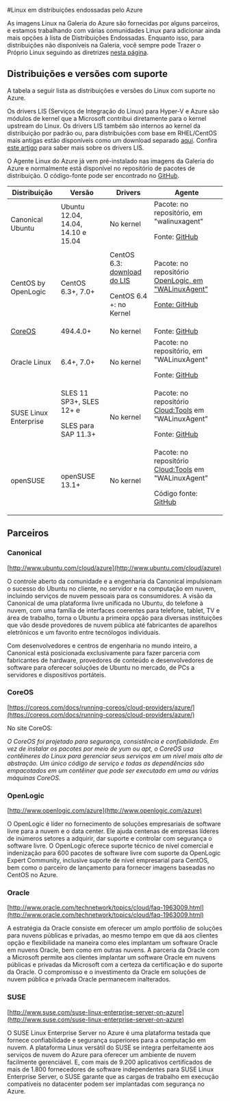 <properties 
	pageTitle="Distribuições endossadas do Linux no Azure" 
	description="Saiba mais sobre o Linux nas distribuições endossadas do Azure, incluindo diretrizes para Ubuntu, OpenLogic e SUSE." 
	services="virtual-machines" 
	documentationCenter="" 
	authors="szarkos" 
	manager="timlt" 
	editor="tysonn"/>

<tags 
	ms.service="virtual-machines" 
	ms.workload="infrastructure-services" 
	ms.tgt_pltfrm="vm-linux" 
	ms.devlang="na" 
	ms.topic="article" 
	ms.date="06/03/2015" 
	ms.author="szark"/>



#Linux em distribuições endossadas pelo Azure

As imagens Linux na Galeria do Azure são fornecidas por alguns parceiros, e estamos trabalhando com várias comunidades Linux para adicionar ainda mais opções à lista de Distribuições Endossadas. Enquanto isso, para distribuições não disponíveis na Galeria, você sempre pode Trazer o Próprio Linux seguindo as diretrizes [nesta página](virtual-machines-linux-create-upload-vhd.md).


## Distribuições e versões com suporte ##

A tabela a seguir lista as distribuições e versões do Linux com suporte no Azure.

Os drivers LIS (Serviços de Integração do Linux) para Hyper-V e Azure são módulos de kernel que a Microsoft contribui diretamente para o kernel upstream do Linux. Os drivers LIS também são internos ao kernel da distribuição por padrão ou, para distribuições com base em RHEL/CentOS mais antigas estão disponíveis como um download separado [aqui](http://go.microsoft.com/fwlink/?LinkID=403033&clcid=0x409). Confira [este artigo](virtual-machines-linux-create-upload-vhd-generic.md#linux-kernel-requirements) para saber mais sobre os drivers LIS.

O Agente Linux do Azure já vem pré-instalado nas imagens da Galeria do Azure e normalmente está disponível no repositório de pacotes de distribuição. O código-fonte pode ser encontrado no [GitHub](https://github.com/azure/walinuxagent).

Distribuição|Versão|Drivers|Agente
---|---|---|---
Canonical Ubuntu|Ubuntu 12.04, 14.04, 14.10 e 15.04|No kernel|Pacote: no repositório, em "walinuxagent" <p><p>Fonte: [GitHub](http://go.microsoft.com/fwlink/p/?LinkID=250998)
CentOS by OpenLogic |CentOS 6.3+, 7.0+| CentOS 6.3: [download do LIS](http://go.microsoft.com/fwlink/?LinkID=403033&clcid=0x409)<p>CentOS 6.4 +: no Kernel|Pacote: no repositório <a href="http://olcentgbl.trafficmanager.net/openlogic/6/openlogic/x86_64/RPMS/">OpenLogic, em "WALinuxAgent"<p><p>Fonte: [GitHub](http://go.microsoft.com/fwlink/p/?LinkID=250998)
[CoreOS](https://coreos.com/docs/running-coreos/cloud-providers/azure/)|494\.4.0+ |No kernel|Fonte: [GitHub](https://github.com/coreos/coreos-overlay/tree/master/app-emulation/wa-linux-agent)
Oracle Linux| 6\.4+, 7.0+|No kernel|Pacote: no repositório, em "WALinuxAgent"<p><p>Fonte: [GitHub](http://go.microsoft.com/fwlink/p/?LinkID=250998)
SUSE Linux Enterprise |SLES 11 SP3+, SLES 12+ e <p><p> SLES para SAP 11.3+ |No kernel|Pacote: no repositório [Cloud:Tools](https://build.opensuse.org/project/show/Cloud:Tools) em "WALinuxAgent"<p><p>Fonte: [GitHub](http://go.microsoft.com/fwlink/p/?LinkID=250998)
openSUSE |openSUSE 13.1+|No kernel|Pacote: no repositório [Cloud:Tools](https://build.opensuse.org/project/show/Cloud:Tools) em "WALinuxAgent" <p><p>Código fonte: [GitHub](http://go.microsoft.com/fwlink/p/?LinkID=250998)

## Parceiros

### Canonical
[http://www.ubuntu.com/cloud/azure](http://www.ubuntu.com/cloud/azure)

O controle aberto da comunidade e a engenharia da Canonical impulsionam o sucesso do Ubuntu no cliente, no servidor e na computação em nuvem, incluindo serviços de nuvem pessoais para os consumidores. A visão da Canonical de uma plataforma livre unificada no Ubuntu, do telefone à nuvem, com uma família de interfaces coerentes para telefone, tablet, TV e área de trabalho, torna o Ubuntu a primeira opção para diversas instituições que vão desde provedores de nuvem pública até fabricantes de aparelhos eletrônicos e um favorito entre tecnólogos individuais.

Com desenvolvedores e centros de engenharia no mundo inteiro, a Canonical está posicionada exclusivamente para fazer parceria com fabricantes de hardware, provedores de conteúdo e desenvolvedores de software para oferecer soluções de Ubuntu no mercado, de PCs a servidores e dispositivos portáteis.


### CoreOS
[https://coreos.com/docs/running-coreos/cloud-providers/azure/](https://coreos.com/docs/running-coreos/cloud-providers/azure/)

No site CoreOS:

*O CoreOS foi projetado para segurança, consistência e confiabilidade. Em vez de instalar os pacotes por meio de yum ou apt, o CoreOS usa contêineres do Linux para gerenciar seus serviços em um nível mais alto de abstração. Um único código de serviço e todas as dependências são empacotados em um contêiner que pode ser executado em uma ou várias máquinas CoreOS.*


### OpenLogic
[http://www.openlogic.com/azure](http://www.openlogic.com/azure)

O OpenLogic é líder no fornecimento de soluções empresariais de software livre para a nuvem e o data center. Ele ajuda centenas de empresas líderes de inúmeros setores a adquirir, dar suporte e controlar com segurança o software livre. O OpenLogic oferece suporte técnico de nível comercial e indenização para 600 pacotes de software livre com suporte da OpenLogic Expert Community, inclusive suporte de nível empresarial para CentOS, bem como o parceiro de lançamento para fornecer imagens baseadas no CentOS no Azure.


### Oracle
[http://www.oracle.com/technetwork/topics/cloud/faq-1963009.html](http://www.oracle.com/technetwork/topics/cloud/faq-1963009.html)

A estratégia da Oracle consiste em oferecer um amplo portfólio de soluções para nuvens públicas e privadas, ao mesmo tempo em que dá aos clientes opção e flexibilidade na maneira como eles implantam um software Oracle em nuvens Oracle, bem como em outras nuvens. A parceria da Oracle com a Microsoft permite aos clientes implantar um software Oracle em nuvens públicas e privadas da Microsoft com a certeza da certificação e do suporte da Oracle. O compromisso e o investimento da Oracle em soluções de nuvem pública e privada Oracle permanecem inalterados.


### SUSE
[http://www.suse.com/suse-linux-enterprise-server-on-azure](http://www.suse.com/suse-linux-enterprise-server-on-azure)

O SUSE Linux Enterprise Server no Azure é uma plataforma testada que fornece confiabilidade e segurança superiores para a computação em nuvem. A plataforma Linux versátil do SUSE se integra perfeitamente aos serviços de nuvem do Azure para oferecer um ambiente de nuvem facilmente gerenciável. E, com mais de 9.200 aplicativos certificados de mais de 1.800 fornecedores de software independentes para SUSE Linux Enterprise Server, o SUSE garante que as cargas de trabalho em execução compatíveis no datacenter podem ser implantadas com segurança no Azure.

 

<!---HONumber=06-->